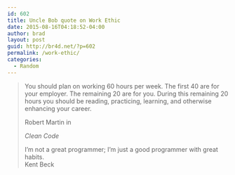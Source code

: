 ```yaml
---
id: 602
title: Uncle Bob quote on Work Ethic
date: 2015-08-16T04:18:52-04:00
author: brad
layout: post
guid: http://br4d.net/?p=602
permalink: /work-ethic/
categories:
  - Random
---
```

> You should plan on working 60 hours per week. The first 40 are for your employer. The remaining 20 are for you. During this remaining 20 hours you should be reading, practicing, learning, and otherwise enhancing your career.<footer>Robert Martin in
>
> <cite title="Source Title">Clean Code</cite></footer>
> I’m not a great programmer; I’m just a good programmer with great habits.<footer>Kent Beck</footer>
